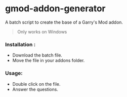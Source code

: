 # gmod-addon-generator
A batch script to create the base of a Garry's Mod addon.
> Only works on Windows

### Installation :
- Download the batch file.
- Move the file in your addons folder.

### Usage:
- Double click on the file.
- Answer the questions.
